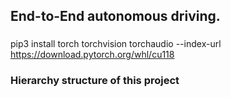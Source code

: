 ## End-to-End autonomous driving. 
###
pip3 install torch torchvision torchaudio --index-url https://download.pytorch.org/whl/cu118


### Hierarchy structure of this project


